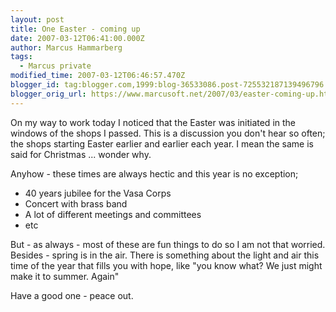 ```yaml
---
layout: post
title: One Easter - coming up
date: 2007-03-12T06:41:00.000Z
author: Marcus Hammarberg
tags:
  - Marcus private
modified_time: 2007-03-12T06:46:57.470Z
blogger_id: tag:blogger.com,1999:blog-36533086.post-725532187139496796
blogger_orig_url: https://www.marcusoft.net/2007/03/easter-coming-up.html
---
```


On my way to work today I noticed that the Easter was initiated in
the windows of the shops I passed. This is a discussion you don't hear
so often; the shops starting Easter earlier and earlier each year. I
mean the same is said for Christmas ... wonder why.

Anyhow - these times are always hectic and this year is no exception;

- 40 years jubilee for the Vasa Corps
- Concert with brass band
- A lot of different meetings and committees
- etc

But - as always - most of these are fun things to do so I am not that
worried. Besides - spring is in the air. There is something about the
light and air this time of the year that fills you with hope, like "you
know what? We just might make it to summer. Again"

Have a good one - peace out.
